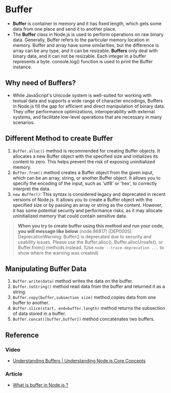 # Buffer
- **Buffer** is container in memory and it has fixed length, which gets some data from one place and send it to another place.
-  The **Buffer** class in Node.js is used to perform operations on raw binary data. Generally, Buffer refers to the particular memory location in memory. Buffer and array have some similarities, but the difference is array can be any type, and it can be resizable. **Buffers** only deal with binary data, and it can not be resizable. Each integer in a buffer represents a byte. console.log() function is used to print the Buffer instance.
## Why need of Buffers?
- While JavaScript's Unicode system is well-suited for working with textual data and supports a wide range of character encodings, Buffers in Node.js fill the gap for efficient and direct manipulation of binary data. They offer performance optimizations, interoperability with external systems, and facilitate low-level operations that are necessary in many scenarios.
## Different Method to create Buffer
1. ``Buffer.alloc()`` method is recommended for creating Buffer objects. It allocates a new Buffer object with the specified size and initializes its content to zero. This helps prevent the risk of exposing uninitialized memory.
2. ``Buffer.from()`` method creates a Buffer object from the given input, which can be an array, string, or another Buffer object. It allows you to specify the encoding of the input, such as 'utf8' or 'hex', to correctly interpret the data.
3. ``new Buffer()``: This syntax is considered legacy and deprecated in recent versions of Node.js. It allows you to create a Buffer object with the specified size or by passing an array or string as the content. However, it has some potential security and performance risks, as it may allocate uninitialized memory that could contain sensitive data.      
> **When you try to create buffer using this method and run your code, you will message like below**
(node:86817) [DEP0005] DeprecationWarning: Buffer() is deprecated due to security and usability issues. Please use the Buffer.alloc(), Buffer.allocUnsafe(), or Buffer.from() methods instead.
(Use `node --trace-deprecation ...` to show where the warning was created)
## Manipulating Buffer Data
1. ``Buffer.write(data)`` method writes the data on the buffer.
2. ``Buffer.toString()`` method read data from the buffer and returned it as a string.
3.	``Buffer.copy(buffer,subsection size)`` method copies data from one buffer to another.
4. ``Buffer.slice(start, end=buffer.length)`` method returns the subsection of data stored in a buffer.
5. ``Buffer.concat([buffer,buffer])`` method concatenates two buffers.
## Reference
### Video
- [Understanding Buffers | Understanding Node.js Core Concepts](https://www.youtube.com/watch?v=QZIeZM-yXXU&list=PLCiGw8i6Nhvo08rQd9J7e19ToKMCJVKaM&index=6)
### Article
- [What is buffer in Node.js ?](https://www.geeksforgeeks.org/what-is-buffer-in-node-js/)